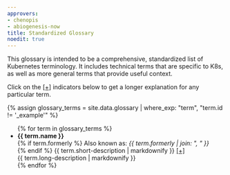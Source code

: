 ```yaml
---
approvers:
- chenopis
- abiogenesis-now
title: Standardized Glossary
noedit: true
---
```

<link href="/css/expander.css" rel="stylesheet">
<script src="/js/expander.js"></script>

<p>This glossary is intended to be a comprehensive, standardized list of Kubernetes terminology. It includes technical terms that are specific to K8s, as well as more general terms that provide useful context.</p>

<p>Click on the <a href="javascript:void(0)" class="no-underline">[+]</a> indicators below to get a longer explanation for any particular term.</p>

{% assign glossary_terms = site.data.glossary | where_exp: "term", "term.id != '_example'" %}

<ul>
{% for term in glossary_terms %}
<li>
<b>{{ term.name }}</b>
<br>
{% if term.formerly %}
Also known as: <i>{{ term.formerly | join: ", " }}</i>
<br>
{% endif %}
<span class="preview-text">{{ term.short-description | markdownify }} <a href="javascript:void(0)" class="click-controller no-underline" data-target="{{ term.id }}">[+]</a></span>
<br>
<div id="{{ term.id }}" class="hide">
{{ term.long-description | markdownify }}
</div>
</li>
{% endfor %}
</ul>

